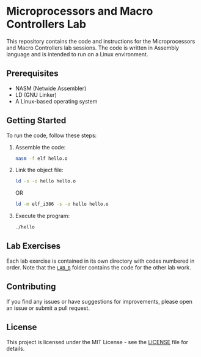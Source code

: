# Microprocessors and Macro Controllers Lab

This repository contains the code and instructions for the Microprocessors and Macro Controllers lab sessions. The code is written in Assembly language and is intended to run on a Linux environment.

## Prerequisites

- NASM (Netwide Assembler)
- LD (GNU Linker)
- A Linux-based operating system

## Getting Started

To run the code, follow these steps:

1. Assemble the code:
    ```sh
    nasm -f elf hello.o
    ```

2. Link the object file:
    ```sh
    ld -s -o hello hello.o
    ```
    OR
    ```sh
    ld -m elf_i386 -s -o hello hello.o
    ```

3. Execute the program:
    ```sh
    ./hello
    ```

## Lab Exercises

Each lab exercise is contained in its own directory with codes numbered in order. Note that the [`LAB_B`](./LAB_B) folder contains the code for the other lab work.

## Contributing

If you find any issues or have suggestions for improvements, please open an issue or submit a pull request.

## License

This project is licensed under the MIT License - see the [LICENSE](LICENSE) file for details.
